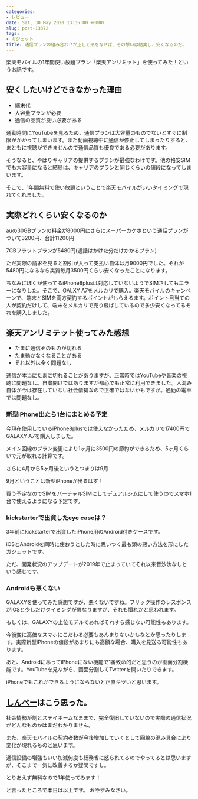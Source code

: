 ```yaml
---
categories:
- レビュー
date: Sat, 30 May 2020 13:35:00 +0000
slug: post-13372
tags:
- ガジェット
title: 通信プランの組み合わせが正しく形をなせば、その想いは結実し、安くなるのだ。
---
```


楽天モバイルの1年間使い放題プラン「楽天アンリミット」を使ってみた！というお話です。

<h2>安くしたいけどできなかった理由</h2>
<ul>
<li>端末代</li>
<li>大容量プランが必要</li>
<li>通信の品質が良い必要がある</li>
</ul>

通勤時間にYouTubeを見るため、通信プランは大容量のものでないとすぐに制限がかかってしまいます。また動画視聴中に通信が停止してしまったりすると、まともに視聴ができませんので通信品質も優良である必要があります。

そうなると、やはりキャリアの提供するプランが最強なわけです。他の格安SIMでも大容量になると結局は、キャリアのプランと同じくらいの値段になってしまいます。

そこで、1年間無料で使い放題ということで楽天モバイルがいいタイミングで現れてくれました。

<h2>実際どれくらい安くなるのか</h2>
auの30GBプランの料金が8000円にさらにスーパーカケホという通話プランがついて3200円、合計11200円

7GBフラットプランが5480円(通話はかけた分だけかかるプラン)

ただ実際の請求を見ると割引が入って支払い自体は月9000円でした。それが5480円になるなら実質毎月3500円くらい安くなったことになります。

ちなみにぼくが使ってるiPhone8plusは対応していないようでSIMさしてもエラーになりした。そこで、GALXY A7をメルカリで購入。楽天モバイルのキャンペーンで、端末とSIMを両方契約するポイントがもらえるます。ポイント目当ての人が契約だけして、端末をメルカリで売り飛ばしているので多少安くなってるそれを購入しました。

<h2>楽天アンリミテット使ってみた感想</h2>
<ul>
<li>たまに通信そのものが切れる</li>
<li>たま動かなくなることがある</li>
<li>それ以外は全く問題なし</li>
</ul>

通信が本当にたまに切れることがありますが、正常時ではYouTubeや音楽の視聴に問題なし。自粛開けではありますが都心でも正常に利用できました。人混み自体が今は存在していない社会情勢なので正確ではないかもですが。通勤の電車では問題なし。

<h3>新型iPhone出たら1台にまとめる予定</h3>
今現在使用しているiPhone8plusでは使えなかったため、メルカリで17400円でGALAXY A7を購入しました。

メイン回線のプラン変更により1ヶ月に3500円の節約ができるため、5ヶ月くらいで元が取れる計算です。

さらに4月から5ヶ月後というとつまりは9月

9月ということは新型iPhoneが出るはず！

買う予定なのでSIMをバーチャルSIMにしてデュアルシムにして使うのでスマホ1台で使えるようになる予定です。

<h3>kickstarterで出資したeye caseは？</h3>
3年前にkickstarterで出資したiPhone用のAndroid付きケースです。

iOSとAndroidを同時に使おうとした時に思いつく最も頭の悪い方法を形にしたガジェットです。

ただ、開発状況のアップデートが2019年で止まっていてそれ以来音沙汰なしという感じです。

<h3>Androidも悪くない</h3>
GALAXYを使ってみた感想ですが、悪くないですね。フリック操作のレスポンスがiOSと少しだけタイミングが異なりますが、それも慣れかと思われます。

もしくは、GALAXYの上位モデルであればそれすら感じない可能性もあります。

今後変に高価なスマホにこだわる必要もあんまりないかもなとか思ったりします。実際新型iPhoneの値段があまりにも高額な場合、購入を見送る可能性もあります。

あと、AndroidにあってiPhoneにない機能で1番致命的だと思うのが画面分割機能です。YouTubeを見ながら、画面分割してTwitterを開いたりできます。

iPhoneでもこれができるようにならないと正直キツいと思います。

<h2><a href="https://twitter.com/s_s_p_y">しんぺー</a>はこう思った。</h2>
社会情勢が割とステイホームなままで、完全復旧していないので実際の通信状況がどんなものかはまだわかりません。

また、楽天モバイルの契約者数が今後増加していくとして回線の混み具合により変化が現れるものと思います。

通信設備の増強もいい加減何度も総務省に怒られてるのでやってるとは思いますが、そこまで一気に改善するか疑問ですし。

とりあえず無料なので1年使ってみます！

と言ったところで本日は以上です。
おやすみなさい。